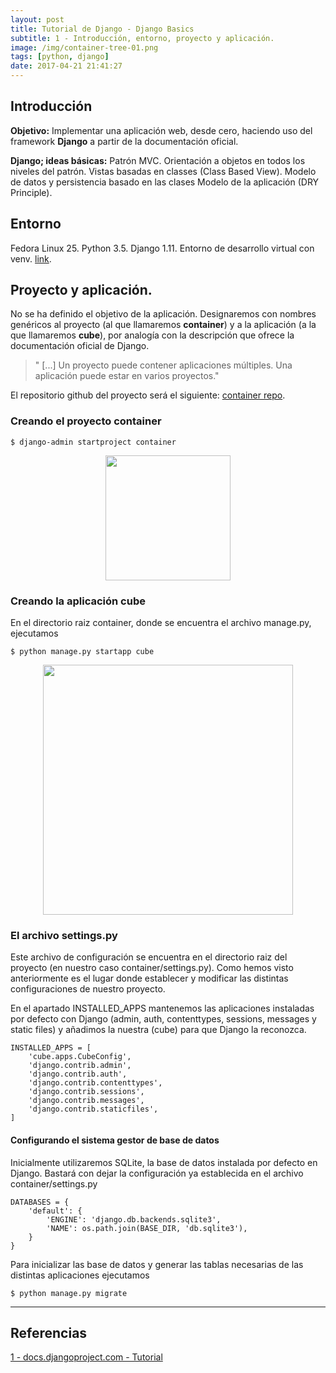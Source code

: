 ```yaml
---
layout: post
title: Tutorial de Django - Django Basics
subtitle: 1 - Introducción, entorno, proyecto y aplicación.
image: /img/container-tree-01.png
tags: [python, django]
date: 2017-04-21 21:41:27
---
```


## Introducción

**Objetivo:** Implementar una aplicación web, desde cero, haciendo uso del framework **Django** a partir de la documentación oficial.

**Django; ideas básicas:** Patrón MVC. Orientación a objetos en todos los niveles del patrón. Vistas basadas en classes (Class Based View). Modelo de datos y persistencia basado en las clases Modelo de la aplicación (DRY Principle).

## Entorno
Fedora Linux 25. Python 3.5. Django 1.11. Entorno de desarrollo virtual con venv.
[link](https://elpesodeloslunes.wordpress.com/2017/04/08/entornos-de-desarrollo-virtuales-con-python-3/).

## Proyecto y aplicación.
No se ha definido el objetivo de la aplicación. Designaremos con nombres genéricos al proyecto (al que llamaremos **container**) y a la aplicación (a la que llamaremos **cube**), por analogía con la descripción que ofrece la documentación oficial de Django. 
>" [...] Un proyecto puede contener aplicaciones múltiples. Una aplicación puede estar en varios proyectos."


El repositorio github del proyecto será el siguiente: [container repo](https://github.com/).

### Creando el proyecto **container**
```
$ django-admin startproject container
```
<img src="https://aalvarezg.github.io/img/container-tree-01.png" width="200"
 style="display: block; margin-left: auto; margin-right: auto;"/>

### Creando la aplicación **cube**
En el directorio raiz container, donde se encuentra el archivo manage.py, ejecutamos

```
$ python manage.py startapp cube
```

<img src="https://aalvarezg.github.io/img/container-tree-02.png" width="400"
 style="display: block; margin-left: auto; margin-right: auto;"/>



### El archivo settings.py
Este archivo de configuración se encuentra en el directorio raiz del proyecto (en nuestro caso container/settings.py). Como hemos visto anteriormente es el lugar donde establecer y modificar las distintas configuraciones de nuestro proyecto.

En el apartado INSTALLED_APPS mantenemos las aplicaciones instaladas por defecto con Django (admin, auth, contenttypes, sessions, messages y static files) y añadimos la nuestra (cube) para que Django la reconozca.

```
INSTALLED_APPS = [
    'cube.apps.CubeConfig',
    'django.contrib.admin',
    'django.contrib.auth',
    'django.contrib.contenttypes',
    'django.contrib.sessions',
    'django.contrib.messages',
    'django.contrib.staticfiles',
]
```


#### Configurando el sistema gestor de base de datos
Inicialmente utilizaremos SQLite, la base de datos instalada por defecto en Django. Bastará con dejar la configuración ya establecida en el archivo container/settings.py

```
DATABASES = {
    'default': {
        'ENGINE': 'django.db.backends.sqlite3',
        'NAME': os.path.join(BASE_DIR, 'db.sqlite3'),
    }
}
```
Para inicializar las base de datos y generar las tablas necesarias de las distintas aplicaciones ejecutamos

```
$ python manage.py migrate
```
---

## Referencias
[1 - docs.djangoproject.com - Tutorial](https://docs.djangoproject.com/en/1.11/intro/tutorial01/)
